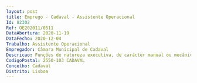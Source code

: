 ```yaml
--- 
layout: post
title: Emprego - Cadaval - Assistente Operacional
Id: 82302
Ref: OE202011/0511
DataAbertura: 2020-11-19
DataFecho: 2020-12-04
Trabalho: Assistente Operacional
Empregador: Câmara Municipal de Cadaval
Descricao: Funções de natureza executiva, de carácter manual ou mecânico, enquadradas em diretivas gerais bem definidas e com graus de complexidade variáveis no âmbito da Divisão de Serviços Urbanos, na respetiva área de atividade. Procede à remoção de lixos e equiparados, varredura e limpeza de ruas, limpeza de sarjetas, lavagem das vias públicas, limpeza de chafariz, remoção de lixeiras e extirpação de ervas  é responsável pelos equipamentos sob a sua guarda e pela correta utilização, procedendo, quando necessário, à manutenção e reparação dos mesmos. Assegurar as demais funções que lhe sejam superiormente determinadas, de acordo com as atribuições e competências da unidade orgânica onde se insere, designadamente as inerentes ao Cemitério Municipal (proceder à abertura e aterro de sepulturas, ao depósito e ao levantamento dos restos mortais e conservação e manutenção da limpeza do cemitério).
CodigoPostal: 2550-103 CADAVAL
Concelho: Cadaval
Distrito: Lisboa
--- 
```

